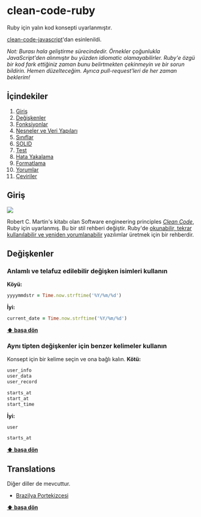 # clean-code-ruby

Ruby için yalın kod konsepti uyarlanmıştır.

[clean-code-javascript](https://github.com/ryanmcdermott/clean-code-javascript)'dan esinlenildi.

*Not: Burası hala geliştirme sürecindedir. Örnekler çoğunlukla JavaScript'den alınmıştır bu yüzden idiomatic olamayabilirler. Ruby'e özgü bir kod fark ettiğiniz zaman bunu belirtmekten çekinmeyin ve bir sorun bildirin. Hemen düzelteceğim. Ayrıca pull-request'leri de her zaman beklerim!*

## İçindekiler
  1. [Giriş](#introduction)
  2. [Değişkenler](#variables)
  3. [Fonksiyonlar](#functions)
  4. [Nesneler ve Veri Yapıları](#objects-and-data-structures)
  5. [Sınıflar](#classes)
  6. [SOLID](#solid)
  7. [Test](#testing)
  9. [Hata Yakalama](#error-handling)
  10. [Formatlama](#formatting)
  11. [Yorumlar](#comments)
  12. [Çeviriler](#translations)

## Giriş
![](http://www.osnews.com/images/comics/wtfm.jpg)

Robert C. Martin's kitabı olan Software engineering principles
[*Clean Code*](https://www.amazon.com/Clean-Code-Handbook-Software-Craftsmanship/dp/0132350882),
Ruby için uyarlanmış. Bu bir stil rehberi değiştir. Ruby'de
[okunabilir, tekrar kullanılabilir ve yeniden yorumlanabilir](https://github.com/ryanmcdermott/3rs-of-software-architecture) yazılımlar üretmek için bir rehberdir.

## **Değişkenler**
### Anlamlı ve telafuz edilebilir değişken isimleri kullanın

**Köyü:**
```ruby
yyyymmdstr = Time.now.strftime('%Y/%m/%d')
```

**İyi:**
```ruby
current_date = Time.now.strftime('%Y/%m/%d')
```
**[⬆ başa dön](#table-of-contents)**

### Aynı tipten değişkenler için benzer kelimeler kullanın

Konsept için bir kelime seçin ve ona bağlı kalın.
**Kötü:**
```ruby
user_info
user_data
user_record

starts_at
start_at
start_time
```

**İyi:**
```ruby
user

starts_at
```
**[⬆ başa dön](#table-of-contents)**

## Translations

Diğer diller de mevcuttur.

  - [Brazilya Portekizcesi](https://github.com/uohzxela/clean-code-ruby/blob/master/translations/pt-BR.md)

**[⬆ başa dön](#table-of-contents)**